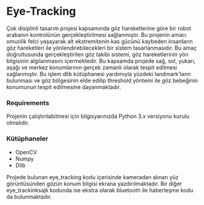 # Eye-Tracking
Çok disiplinli tasarım projesi kapsamında göz hareketlerine göre bir robot arabanın kontrolünün gerçekleştirilmesi sağlanmıştır. Bu projenin amacı omurilik felci yaşayarak alt ekstremitenin kas gücünü kaybeden insanların göz hareketleri ile yönlendirebilecekleri bir sistem tasarlanmasıdır.
Bu amaç doğrultusunda gerçekleştirilen göz takibi sistemi, göz hareketlerinin yön bilgisinin algılanmasını içermektedir. Bu kapsamda projede sağ, sol, yukarı, aşağı ve merkez konumlarının gerçek zamanlı olarak tespit edilmesi sağlanmıştır.
Bu işlem dlib kütüphanesi yardımıyla yüzdeki landmark'ların bulunması ve göz bölgesinin elde edilip threshold yöntemi ile göz bebeğinin konumunun tespit edilmesine dayanmaktadır.

### Requirements

Projenin çalıştırılabilmesi için bilgisyarınızda Python 3.x versiyonu kurulu olmalıdır.

### Kütüphaneler
- OpenCV
- Numpy
- Dlib

Projede bulunan eye_tracking kodu içerisinde kameradan alınan yüz görüntüsünden gözün konum bilgisi ekrana yazdırılmaktadır. Bir diğer eye_trackinksajk kodunda ise ekstra olarak bluetooth ile haberleşme kodu da bulunmaktadır.

